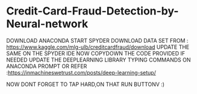 # Credit-Card-Fraud-Detection-by-Neural-network

DOWNLOAD ANACONDA 
START SPYDER 
DOWNLOAD DATA SET FROM  : https://www.kaggle.com/mlg-ulb/creditcardfraud/download
UPDATE THE SAME ON THE SPYDER IDE 
NOW COPYDOWN THE CODE PROVIDED 
IF NEEDED UPDATE THE  DEEPLEARNING LIBRARY TYPING COMMANDS ON ANACONDA PROMPT OR REFER :https://inmachineswetrust.com/posts/deep-learning-setup/

NOW DONT FORGET TO TAP HARD,ON THAT RUN BUTTONV  :)
